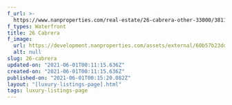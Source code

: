 ```yaml
---
f_url: >-
  https://www.nanproperties.com/real-estate/26-cabrera-other-33000/38114109/79233633
f_types: Waterfront
title: 26 Cabrera
f_image:
  url: https://development.nanproperties.com/assets/external/60b57b23ddecb02e5c3a8db5_cropped0.png
  alt: null
slug: 26-cabrera
updated-on: "2021-06-01T00:11:15.636Z"
created-on: "2021-06-01T00:11:15.636Z"
published-on: "2021-06-01T00:15:20.082Z"
layout: "[luxury-listings-page].html"
tags: luxury-listings-page
---
```


